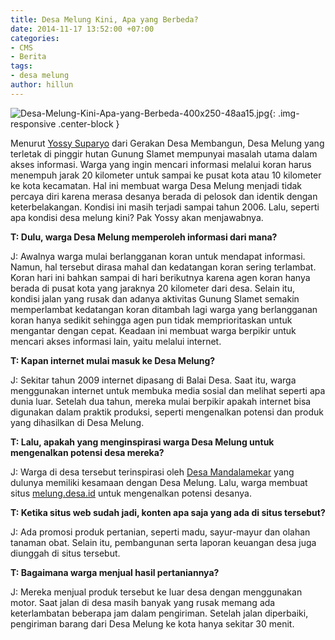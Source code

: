 ```yaml
---
title: Desa Melung Kini, Apa yang Berbeda?
date: 2014-11-17 13:52:00 +07:00
categories:
- CMS
- Berita
tags:
- desa melung
author: hillun
---
```


![Desa-Melung-Kini-Apa-yang-Berbeda-400x250-48aa15.jpg](/uploads/Desa-Melung-Kini-Apa-yang-Berbeda-400x250-48aa15.jpg){: .img-responsive .center-block }

Menurut [Yossy Suparyo](http://ciptamedia.org/yossy-suparyo/) dari Gerakan Desa Membangun, Desa Melung yang terletak di pinggir hutan Gunung Slamet mempunyai masalah utama dalam akses informasi. Warga yang ingin mencari informasi melalui koran harus menempuh jarak 20 kilometer untuk sampai ke pusat kota atau 10 kilometer ke kota kecamatan. Hal ini membuat warga Desa Melung menjadi tidak percaya diri karena merasa desanya berada di pelosok dan identik dengan keterbelakangan. Kondisi ini masih terjadi sampai tahun 2006. Lalu, seperti apa kondisi desa melung kini? Pak Yossy akan menjawabnya.

**T: Dulu, warga Desa Melung memperoleh informasi dari mana?**

J: Awalnya warga mulai berlangganan koran untuk mendapat informasi. Namun, hal tersebut dirasa mahal dan kedatangan koran sering terlambat. Koran hari ini bahkan sampai di hari berikutnya karena agen koran hanya berada di pusat kota yang jaraknya 20 kilometer dari desa. Selain itu, kondisi jalan yang rusak dan adanya aktivitas Gunung Slamet semakin memperlambat kedatangan koran ditambah lagi warga yang berlangganan koran hanya sedikit sehingga agen pun tidak memprioritaskan untuk mengantar dengan cepat. Keadaan ini membuat warga berpikir untuk mencari akses informasi lain, yaitu melalui internet.

**T: Kapan internet mulai masuk ke Desa Melung?**

J: Sekitar tahun 2009 internet dipasang di Balai Desa. Saat itu, warga menggunakan internet untuk membuka media sosial dan melihat seperti apa dunia luar. Setelah dua tahun, mereka mulai berpikir apakah internet bisa digunakan dalam praktik produksi, seperti mengenalkan potensi dan produk yang dihasilkan di Desa Melung.

**T: Lalu, apakah yang menginspirasi warga Desa Melung untuk mengenalkan potensi desa mereka?**

J: Warga di desa tersebut terinspirasi oleh [Desa Mandalamekar](http://mandalamekar.desa.id/) yang dulunya memiliki kesamaan dengan Desa Melung. Lalu, warga membuat situs [melung.desa.id](http://melung.desa.id/) untuk mengenalkan potensi desanya.

**T: Ketika situs web sudah jadi, konten apa saja yang ada di situs tersebut?**

J: Ada promosi produk pertanian, seperti madu, sayur-mayur dan olahan tanaman obat. Selain itu, pembangunan serta laporan keuangan desa juga diunggah di situs tersebut.

**T: Bagaimana warga menjual hasil pertaniannya?**

J: Mereka menjual produk tersebut ke luar desa dengan menggunakan motor. Saat jalan di desa masih banyak yang rusak memang ada keterlambatan beberapa jam dalam pengiriman. Setelah jalan diperbaiki, pengiriman barang dari Desa Melung ke kota hanya sekitar 30 menit.